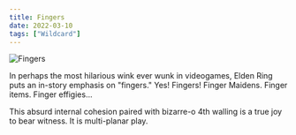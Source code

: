```yaml
---
title: Fingers
date: 2022-03-10
tags: ["Wildcard"]
---
```


![Fingers](/images/fingers.jpg)

In perhaps the most hilarious wink ever wunk in videogames, Elden Ring puts an in-story emphasis on "fingers." Yes! Fingers! Finger Maidens. Finger items. Finger effigies...

This absurd internal cohesion paired with bizarre-o 4th walling is a true joy to bear witness. It is multi-planar play.
